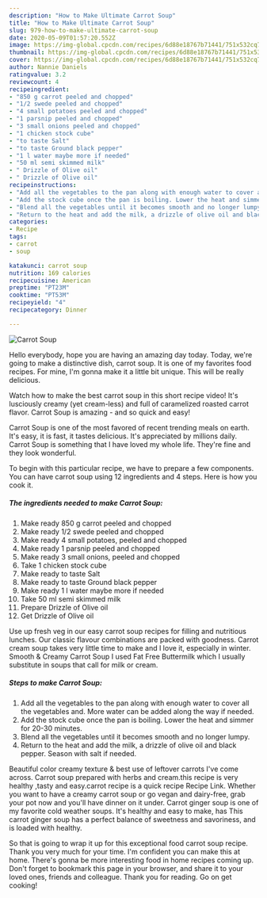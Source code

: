 ```yaml
---
description: "How to Make Ultimate Carrot Soup"
title: "How to Make Ultimate Carrot Soup"
slug: 979-how-to-make-ultimate-carrot-soup
date: 2020-05-09T01:57:20.552Z
image: https://img-global.cpcdn.com/recipes/6d88e18767b71441/751x532cq70/carrot-soup-recipe-main-photo.jpg
thumbnail: https://img-global.cpcdn.com/recipes/6d88e18767b71441/751x532cq70/carrot-soup-recipe-main-photo.jpg
cover: https://img-global.cpcdn.com/recipes/6d88e18767b71441/751x532cq70/carrot-soup-recipe-main-photo.jpg
author: Nannie Daniels
ratingvalue: 3.2
reviewcount: 4
recipeingredient:
- "850 g carrot peeled and chopped"
- "1/2 swede peeled and chopped"
- "4 small potatoes peeled and chopped"
- "1 parsnip peeled and chopped"
- "3 small onions peeled and chopped"
- "1 chicken stock cube"
- "to taste Salt"
- "to taste Ground black pepper"
- "1 l water maybe more if needed"
- "50 ml semi skimmed milk"
- " Drizzle of Olive oil"
- " Drizzle of Olive oil"
recipeinstructions:
- "Add all the vegetables to the pan along with enough water to cover all the vegetables and. More water can be added along the way if needed."
- "Add the stock cube once the pan is boiling. Lower the heat and simmer for 20-30 minutes."
- "Blend all the vegetables until it becomes smooth and no longer lumpy."
- "Return to the heat and add the milk, a drizzle of olive oil and black pepper. Season with salt if needed."
categories:
- Recipe
tags:
- carrot
- soup

katakunci: carrot soup 
nutrition: 169 calories
recipecuisine: American
preptime: "PT23M"
cooktime: "PT53M"
recipeyield: "4"
recipecategory: Dinner

---
```



![Carrot Soup](https://img-global.cpcdn.com/recipes/6d88e18767b71441/751x532cq70/carrot-soup-recipe-main-photo.jpg)

Hello everybody, hope you are having an amazing day today. Today, we're going to make a distinctive dish, carrot soup. It is one of my favorites food recipes. For mine, I'm gonna make it a little bit unique. This will be really delicious.

Watch how to make the best carrot soup in this short recipe video! It&#39;s lusciously creamy (yet cream-less) and full of caramelized roasted carrot flavor. Carrot Soup is amazing - and so quick and easy!

Carrot Soup is one of the most favored of recent trending meals on earth. It's easy, it is fast, it tastes delicious. It's appreciated by millions daily. Carrot Soup is something that I have loved my whole life. They're fine and they look wonderful.


To begin with this particular recipe, we have to prepare a few components. You can have carrot soup using 12 ingredients and 4 steps. Here is how you cook it.

<!--inarticleads1-->

##### The ingredients needed to make Carrot Soup:

1. Make ready 850 g carrot peeled and chopped
1. Make ready 1/2 swede peeled and chopped
1. Make ready 4 small potatoes, peeled and chopped
1. Make ready 1 parsnip peeled and chopped
1. Make ready 3 small onions, peeled and chopped
1. Take 1 chicken stock cube
1. Make ready to taste Salt
1. Make ready to taste Ground black pepper
1. Make ready 1 l water maybe more if needed
1. Take 50 ml semi skimmed milk
1. Prepare  Drizzle of Olive oil
1. Get  Drizzle of Olive oil


Use up fresh veg in our easy carrot soup recipes for filling and nutritious lunches. Our classic flavour combinations are packed with goodness. Carrot cream soup takes very little time to make and I love it, especially in winter. Smooth &amp; Creamy Carrot Soup I used Fat Free Buttermilk which I usually substitute in soups that call for milk or cream. 

<!--inarticleads2-->

##### Steps to make Carrot Soup:

1. Add all the vegetables to the pan along with enough water to cover all the vegetables and. More water can be added along the way if needed.
1. Add the stock cube once the pan is boiling. Lower the heat and simmer for 20-30 minutes.
1. Blend all the vegetables until it becomes smooth and no longer lumpy.
1. Return to the heat and add the milk, a drizzle of olive oil and black pepper. Season with salt if needed.


Beautiful color creamy texture &amp; best use of leftover carrots I&#39;ve come across. Carrot soup prepared with herbs and cream.this recipe is very healthy ,tasty and easy.carrot recipe is a quick recipe Recipe Link. Whether you want to have a creamy carrot soup or go vegan and dairy-free, grab your pot now and you&#39;ll have dinner on it under. Carrot ginger soup is one of my favorite cold weather soups. It&#39;s healthy and easy to make, has This carrot ginger soup has a perfect balance of sweetness and savoriness, and is loaded with healthy. 

So that is going to wrap it up for this exceptional food carrot soup recipe. Thank you very much for your time. I'm confident you can make this at home. There's gonna be more interesting food in home recipes coming up. Don't forget to bookmark this page in your browser, and share it to your loved ones, friends and colleague. Thank you for reading. Go on get cooking!
